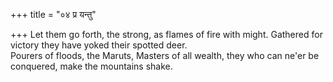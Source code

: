 +++
title = "०४ प्र यन्तु"

+++
Let them go forth, the strong, as flames of fire with might. Gathered for victory they have yoked their spotted deer.  
     Pourers of floods, the Maruts, Masters of all wealth, they who can ne'er be conquered, make the mountains shake.
